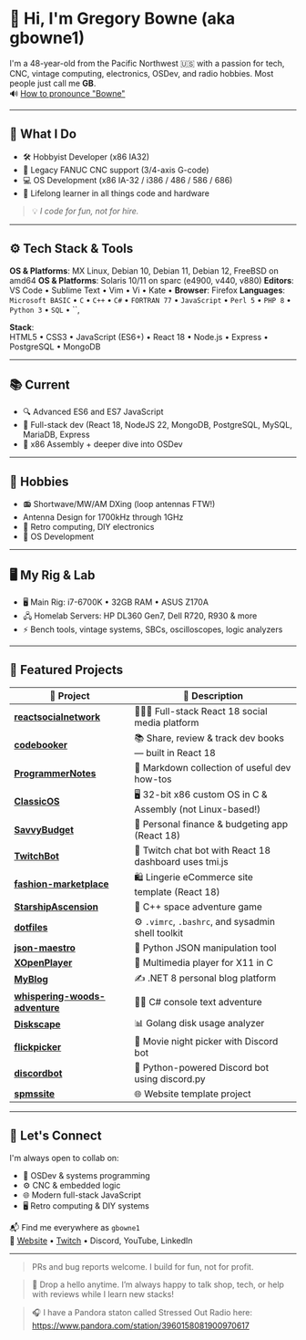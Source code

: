 # 👋 Hi, I'm Gregory Bowne (aka gbowne1)

I'm a 48-year-old from the Pacific Northwest 🇺🇸 with a passion for tech, CNC, vintage computing, electronics, OSDev, and radio hobbies. Most people just call me **GB**.  
🔊 [How to pronounce "Bowne"](https://www.howtopronounce.com/bowne)

---

## 🧰 What I Do

- 🛠️ Hobbyist Developer (x86 IA32)
- 💼 Legacy FANUC CNC support (3/4-axis G-code)
- 💻 OS Development (x86 IA-32 / i386 / 486 / 586 / 686)
- 🧠 Lifelong learner in all things code and hardware

> 💡 *I code for fun, not for hire.*

---

## ⚙️ Tech Stack & Tools

**OS & Platforms**: MX Linux, Debian 10, Debian 11, Debian 12, FreeBSD on amd64 
**OS & Platforms**: Solaris 10/11 on sparc (e4900, v440, v880)
**Editors**: VS Code • Sublime Text • Vim • Vi • Kate •
**Browser**: Firefox 
**Languages**:  
`Microsoft BASIC` • `C` • `C++` • `C#` • `FORTRAN 77` • `JavaScript` • `Perl 5` • `PHP 8` • `Python 3` • `SQL` • ``, 

**Stack**:  
HTML5 • CSS3 • JavaScript (ES6+) • React 18 • Node.js • Express • PostgreSQL • MongoDB

---

## 📚 Current

- 🔍 Advanced ES6 and ES7 JavaScript
- 🧱 Full-stack dev (React 18, NodeJS 22, MongoDB, PostgreSQL, MySQL, MariaDB, Express
- 💾 x86 Assembly + deeper dive into OSDev

---

## 📡 Hobbies

- 📻 Shortwave/MW/AM DXing (loop antennas FTW!)
- Antenna Design for 1700kHz through 1GHz
- 🧠 Retro computing, DIY electronics
- 🔧 OS Development

---

## 🖥️ My Rig & Lab

- 🖥️ Main Rig: i7-6700K • 32GB RAM • ASUS Z170A
- 🖧 Homelab Servers: HP DL360 Gen7, Dell R720, R930 & more
- ⚡ Bench tools, vintage systems, SBCs, oscilloscopes, logic analyzers

---

## 📌 Featured Projects

| 🧪 Project | 🌟 Description |
|-----------|---------------|
| [**reactsocialnetwork**](https://github.com/gbowne1/reactsocialnetwork) | 🧑‍🤝‍🧑 Full-stack React 18 social media platform |
| [**codebooker**](https://github.com/gbowne1/codebooker) | 📚 Share, review & track dev books — built in React 18 |
| [**ProgrammerNotes**](https://github.com/gbowne1/ProgrammerNotes) | 📝 Markdown collection of useful dev how-tos |
| [**ClassicOS**](https://github.com/gbowne1/ClassicOS) | 🖥️ 32-bit x86 custom OS in C & Assembly (not Linux-based!) |
| [**SavvyBudget**](https://github.com/gbowne1/SavvyBudget) | 💸 Personal finance & budgeting app (React 18) |
| [**TwitchBot**](https://github.com/gbowne1/TwitchBot) | 🤖 Twitch chat bot with React 18 dashboard uses tmi.js |
| [**fashion-marketplace**](https://github.com/gbowne1/fashion-marketplace) | 🛍️ Lingerie eCommerce site template (React 18) |
| [**StarshipAscension**](https://github.com/gbowne1/StarshipAscension) | 🚀 C++ space adventure game |
| [**dotfiles**](https://github.com/gbowne1/dotfiles) | ⚙️ `.vimrc`, `.bashrc`, and sysadmin shell toolkit |
| [**json-maestro**](https://github.com/gbowne1/json-maestro) | 🧩 Python JSON manipulation tool |
| [**XOpenPlayer**](https://github.com/gbowne1/XOpenPlayer) | 🎵 Multimedia player for X11 in C |
| [**MyBlog**](https://github.com/gbowne1/MyBlog) | ✍️ .NET 8 personal blog platform |
| [**whispering-woods-adventure**](https://github.com/gbowne1/whispering-woods-adventure) | 🧙‍♂️ C# console text adventure |
| [**Diskscape**](https://github.com/gbowne1/Diskscape) | 📊 Golang disk usage analyzer |
| [**flickpicker**](https://github.com/gbowne1/flickpicker) | 🎥 Movie night picker with Discord bot |
| [**discordbot**](https://github.com/gbowne1/discordbot) | 💬 Python-powered Discord bot using discord.py |
| [**spmssite**](https://github.com/gbowne1/spmssite) | 🌐 Website template project |

---

## 🤝 Let's Connect

I'm always open to collab on:

- 🧠 OSDev & systems programming
- ⚙️ CNC & embedded logic
- 🌐 Modern full-stack JavaScript
- 🖥️ Retro computing & DIY systems

📬 Find me everywhere as `gbowne1`  
🔗 [Website](https://gbowne1.com) • [Twitch](https://www.twitch.tv/gbowne1) • Discord, YouTube, LinkedIn

---

> PRs and bug reports welcome. I build for fun, not for profit.

> 💬 Drop a hello anytime. I’m always happy to talk shop, tech, or help with reviews while I learn new stacks!

> 🎧 I have a Pandora staton called Stressed Out Radio here: https://www.pandora.com/station/3960158081900970617
